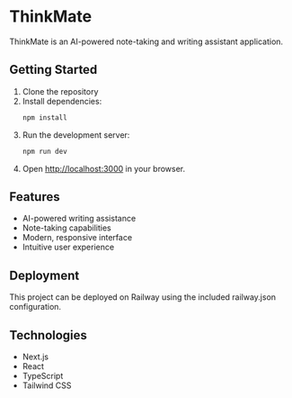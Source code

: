 # ThinkMate

ThinkMate is an AI-powered note-taking and writing assistant application.

## Getting Started

1. Clone the repository
2. Install dependencies:
   ```bash
   npm install
   ```
3. Run the development server:
   ```bash
   npm run dev
   ```
4. Open [http://localhost:3000](http://localhost:3000) in your browser.

## Features

- AI-powered writing assistance
- Note-taking capabilities
- Modern, responsive interface
- Intuitive user experience

## Deployment

This project can be deployed on Railway using the included railway.json configuration.

## Technologies

- Next.js
- React
- TypeScript
- Tailwind CSS
